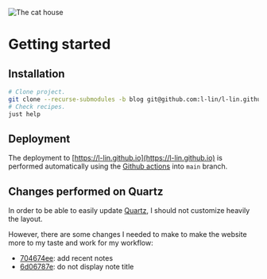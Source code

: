 ![The cat house](http://pixeljoint.com/files/icons/full/sapxong2.gif)

# Getting started

## Installation

```bash
# Clone project.
git clone --recurse-submodules -b blog git@github.com:l-lin/l-lin.github.io "${HOME}/perso/l-lin.github.io"
# Check recipes.
just help
```

## Deployment

The deployment to [https://l-lin.github.io](https://l-lin.github.io) is performed automatically
using the [Github actions](.github/workflows/deploy.yaml) into `main` branch.

## Changes performed on Quartz

In order to be able to easily update [Quartz](https://github.com/jackyzha0/quartz), I should not customize heavily the layout.

However, there are some changes I needed to make to make the website more to my taste and work for my workflow:

- [704674ee](https://github.com/l-lin/l-lin.github.io/commit/704674ee966cbc989f06f37beaafb86edddd594f): add recent notes
- [6d06787e](https://github.com/l-lin/l-lin.github.io/commit/6d06787e66b6d24dda67fbd9e820a3102fd5c7c3): do not display note title

